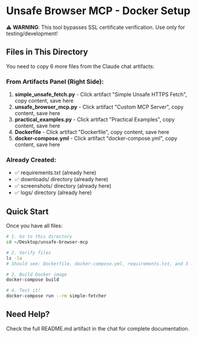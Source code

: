 # Unsafe Browser MCP - Docker Setup

⚠️ **WARNING**: This tool bypasses SSL certificate verification. Use only for testing/development!

## Files in This Directory

You need to copy 6 more files from the Claude chat artifacts:

### From Artifacts Panel (Right Side):
1. **simple_unsafe_fetch.py** - Click artifact "Simple Unsafe HTTPS Fetch", copy content, save here
2. **unsafe_browser_mcp.py** - Click artifact "Custom MCP Server", copy content, save here  
3. **practical_examples.py** - Click artifact "Practical Examples", copy content, save here
4. **Dockerfile** - Click artifact "Dockerfile", copy content, save here
5. **docker-compose.yml** - Click artifact "docker-compose.yml", copy content, save here

### Already Created:
- ✅ requirements.txt (already here)
- ✅ downloads/ directory (already here)
- ✅ screenshots/ directory (already here)
- ✅ logs/ directory (already here)

## Quick Start

Once you have all files:

```bash
# 1. Go to this directory
cd ~/Desktop/unsafe-browser-mcp

# 2. Verify files
ls -la
# Should see: Dockerfile, docker-compose.yml, requirements.txt, and 3 .py files

# 3. Build Docker image
docker-compose build

# 4. Test it!
docker-compose run --rm simple-fetcher
```

## Need Help?

Check the full README.md artifact in the chat for complete documentation.
